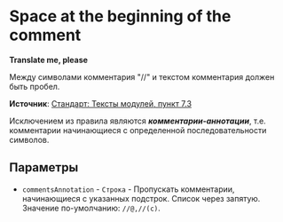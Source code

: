 # Space at the beginning of the comment

**Translate me, please**

Между символами комментария "//" и текстом комментария должен быть пробел.  

**Источник**: [Стандарт: Тексты модулей, пункт 7.3](https://its.1c.ru/db/v8std#content:456:hdoc)
  
Исключением из правила являются _**комментарии-аннотации**_, т.е. комментарии начинающиеся с определенной последовательности символов.

## Параметры

* `commentsAnnotation` - `Строка` - Пропускать комментарии, начинающиеся с указанных подстрок. Список через запятую. Значение по-умолчанию: `//@,//(c)`.

